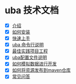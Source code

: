 # uba 技术文档

- [x] [介绍](./introduction.md)
- [x] [如何安装](./install.md)
- [x] [快速上手](./getting-started.md)
- [x] [uba 命令行说明](./how-to-use-cli.md)
- [x] [最佳实践项目工程](./uba-templates-intro.md)
- [x] [uba配置文件说明](./config.md)
- [x] [如何模拟数据进行开发](./how-to-mock-data.md)
- [x] [如何将资源发布到maven仓库](./publish.md)
- [x] [常见问答](./faq.md)
